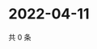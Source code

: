 # 2022-04-11

共 0 条

<!-- BEGIN WEIBO -->
<!-- 最后更新时间 Mon Apr 11 2022 14:20:30 GMT+0800 (China Standard Time) -->

<!-- END WEIBO -->
